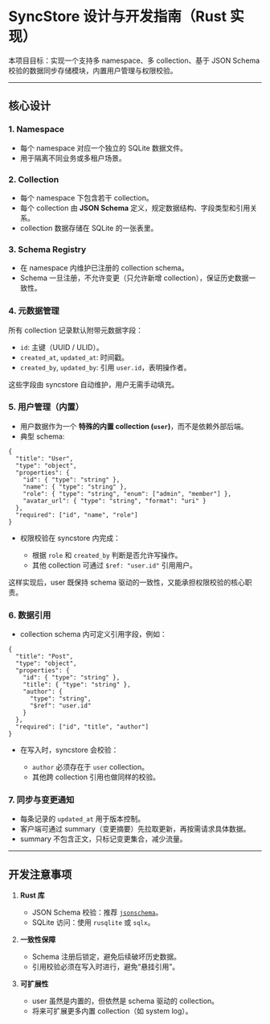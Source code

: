 # SyncStore 设计与开发指南（Rust 实现）

本项目目标：实现一个支持多 namespace、多 collection、基于 JSON Schema 校验的数据同步存储模块，内置用户管理与权限校验。

---

## 核心设计

### 1. Namespace

* 每个 namespace 对应一个独立的 SQLite 数据文件。
* 用于隔离不同业务或多租户场景。

### 2. Collection

* 每个 namespace 下包含若干 collection。
* 每个 collection 由 **JSON Schema** 定义，规定数据结构、字段类型和引用关系。
* collection 数据存储在 SQLite 的一张表里。

### 3. Schema Registry

* 在 namespace 内维护已注册的 collection schema。
* Schema 一旦注册，不允许变更（只允许新增 collection），保证历史数据一致性。

### 4. 元数据管理

所有 collection 记录默认附带元数据字段：

* `id`: 主键（UUID / ULID）。
* `created_at`, `updated_at`: 时间戳。
* `created_by`, `updated_by`: 引用 `user.id`，表明操作者。

这些字段由 syncstore 自动维护，用户无需手动填充。

### 5. 用户管理（内置）

* 用户数据作为一个 **特殊的内置 collection (`user`)**，而不是依赖外部后端。
* 典型 schema:

```jsonc
{
  "title": "User",
  "type": "object",
  "properties": {
    "id": { "type": "string" },
    "name": { "type": "string" },
    "role": { "type": "string", "enum": ["admin", "member"] },
    "avatar_url": { "type": "string", "format": "uri" }
  },
  "required": ["id", "name", "role"]
}
```

* 权限校验在 syncstore 内完成：

  * 根据 `role` 和 `created_by` 判断是否允许写操作。
  * 其他 collection 可通过 `$ref: "user.id"` 引用用户。

这样实现后，user 既保持 schema 驱动的一致性，又能承担权限校验的核心职责。

### 6. 数据引用

* collection schema 内可定义引用字段，例如：

```jsonc
{
  "title": "Post",
  "type": "object",
  "properties": {
    "id": { "type": "string" },
    "title": { "type": "string" },
    "author": {
      "type": "string",
      "$ref": "user.id"
    }
  },
  "required": ["id", "title", "author"]
}
```

* 在写入时，syncstore 会校验：

  * `author` 必须存在于 `user` collection。
  * 其他跨 collection 引用也做同样的校验。

### 7. 同步与变更通知

* 每条记录的 `updated_at` 用于版本控制。
* 客户端可通过 summary（变更摘要）先拉取更新，再按需请求具体数据。
* summary 不包含正文，只标记变更集合，减少流量。

---

## 开发注意事项

1. **Rust 库**

   * JSON Schema 校验：推荐 [`jsonschema`](https://crates.io/crates/jsonschema)。
   * SQLite 访问：使用 `rusqlite` 或 `sqlx`。

2. **一致性保障**

   * Schema 注册后锁定，避免后续破坏历史数据。
   * 引用校验必须在写入时进行，避免“悬挂引用”。

3. **可扩展性**

   * user 虽然是内置的，但依然是 schema 驱动的 collection。
   * 将来可扩展更多内置 collection（如 system log）。
